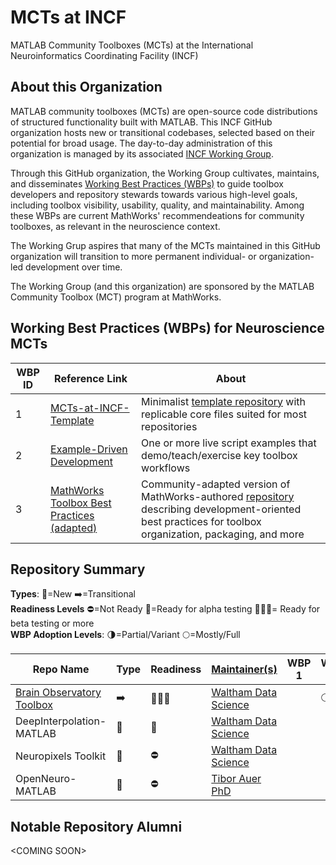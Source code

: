 # MCTs at INCF
MATLAB Community Toolboxes (MCTs) at the International Neuroinformatics Coordinating Facility (INCF)

## About this Organization
MATLAB community toolboxes (MCTs) are open-source code distributions of structured functionality built with MATLAB. This INCF GitHub organization hosts new or transitional codebases, selected based on their potential for broad usage. The day-to-day administration of this organization is managed by its associated [INCF Working Group](https://www.incf.org/sig/incfmathworks-working-group-early-stage-matlab-community-toolboxes). 

Through this GitHub organization, the Working Group cultivates, maintains, and disseminates [Working Best Practices (WBPs)](#working-best-practices-wbps-for-neuroscience-mcts) to guide toolbox developers and repository stewards towards various high-level goals, including toolbox visibility, usability, quality, and maintainability. Among these WBPs are current MathWorks' recommendeations for community toolboxes, as relevant in the neuroscience context. 

The Working Grup aspires that many of the MCTs maintained in this GitHub organization will transition to more permanent individual- or organization-led development over time. 

The Working Group (and this organization) are sponsored by the MATLAB Community Toolbox (MCT) program at MathWorks.

## Working Best Practices (WBPs) for Neuroscience MCTs
| WBP ID | Reference Link | About | 
| --- | --- | --- | 
| 1 | [MCTs-at-INCF-Template](https://github.com/MATLAB-Community-Toolboxes-at-INCF/MCT-template) | Minimalist [template repository](https://docs.github.com/en/repositories/creating-and-managing-repositories/creating-a-template-repository) with replicable  core files suited for most repositories | 
| 2 | [Example-Driven Development](https://blogs.mathworks.com/matlab/2024/05/01/leading-by-example-how-lively-examples-help-matlab-community-toolboxes-grow-their-capabilities-communities/) | One or more live script examples that demo/teach/exercise key toolbox workflows  | 
| 3 | [MathWorks Toolbox Best Practices (adapted)](https://github.com/MATLAB-Community-Toolboxes-at-INCF/toolboxdesign) | Community-adapted version of MathWorks-authored [repository](https://github.com/mathworks/toolboxdesign) describing development-oriented best practices for toolbox organization, packaging, and more | 

## Repository Summary
**Types**: 🐣=New ➡️=Transitional  
**Readiness Levels** ⛔=Not Ready 🚧=Ready for alpha testing 👷🏼‍♀️= Ready for beta testing or more  
**WBP Adoption Levels**: 🌗=Partial/Variant 🌕=Mostly/Full  

| Repo Name | Type | Readiness | [Maintainer(s)](https://docs.github.com/en/organizations/managing-user-access-to-your-organizations-repositories/managing-repository-roles/repository-roles-for-an-organization#repository-roles-for-organizations) | WBP 1 | WBP 2 | WBP 3 |
| --- | --- | --- | --- | --- | --- | --- |
| [Brain Observatory Toolbox](https://github.com/MATLAB-Community-Toolboxes-at-INCF/Brain-Observatory-Toolbox) | ➡️ | 👷🏼‍♀️| [Waltham Data Science](https://github.com/stevewds)|  | 🌕 | 🌗 |
| DeepInterpolation-MATLAB | 🐣 | 🚧 | [Waltham Data Science](https://github.com/stevewds)| | | |
| Neuropixels Toolkit |🐣|⛔|  [Waltham Data Science](https://github.com/stevewds)| | |
| OpenNeuro-MATLAB |🐣|⛔| [Tibor Auer PhD](https://github.com/tiborauer) | | |

## Notable Repository Alumni 
\<COMING SOON\> 

